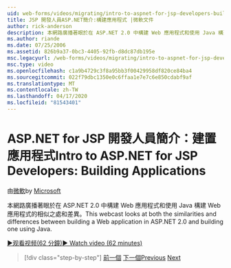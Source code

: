 ```yaml
---
uid: web-forms/videos/migrating/intro-to-aspnet-for-jsp-developers-building-applications
title: JSP 開發人員ASP.NET簡介:構建應用程式 |微軟文件
author: rick-anderson
description: 本網路廣播著眼於在 ASP.NET 2.0 中構建 Web 應用程式和使用 Java 構建 Web 應用程式的相似之處和差異。
ms.author: riande
ms.date: 07/25/2006
ms.assetid: 826b9a37-0bc3-4405-92fb-d8dc87db195e
msc.legacyurl: /web-forms/videos/migrating/intro-to-aspnet-for-jsp-developers-building-applications
msc.type: video
ms.openlocfilehash: c1a9b4729c3f8a95bb3f00429958df820ce84ba4
ms.sourcegitcommit: 022f79dbc1350e0c6ffaa1e7e7c6e850cdabf9af
ms.translationtype: MT
ms.contentlocale: zh-TW
ms.lasthandoff: 04/17/2020
ms.locfileid: "81543401"
---
```

# <a name="intro-to-aspnet-for-jsp-developers-building-applications"></a><span data-ttu-id="a99e0-103">ASP.NET for JSP 開發人員簡介：建置應用程式</span><span class="sxs-lookup"><span data-stu-id="a99e0-103">Intro to ASP.NET for JSP Developers: Building Applications</span></span>

<span data-ttu-id="a99e0-104">由[微軟](https://github.com/microsoft)</span><span class="sxs-lookup"><span data-stu-id="a99e0-104">by [Microsoft](https://github.com/microsoft)</span></span>

<span data-ttu-id="a99e0-105">本網路廣播著眼於在 ASP.NET 2.0 中構建 Web 應用程式和使用 Java 構建 Web 應用程式的相似之處和差異。</span><span class="sxs-lookup"><span data-stu-id="a99e0-105">This webcast looks at both the similarities and differences between building a Web application in ASP.NET 2.0 and building one using Java.</span></span>

[<span data-ttu-id="a99e0-106">&#9654;观看视频(62 分鐘)</span><span class="sxs-lookup"><span data-stu-id="a99e0-106">&#9654; Watch video (62 minutes)</span></span>](https://channel9.msdn.com/Blogs/ASP-NET-Site-Videos/intro-to-aspnet-for-jsp-developers-building-applications)

> [!div class="step-by-step"]
> <span data-ttu-id="a99e0-107">[前一個](intro-to-aspnet-for-jsp-developers-welcome-to-aspnet-20.md)
> [下一個](intro-to-aspnet-for-coldfusion-developers-adding-aspnet-to-your-repertoire.md)</span><span class="sxs-lookup"><span data-stu-id="a99e0-107">[Previous](intro-to-aspnet-for-jsp-developers-welcome-to-aspnet-20.md)
[Next](intro-to-aspnet-for-coldfusion-developers-adding-aspnet-to-your-repertoire.md)</span></span>
